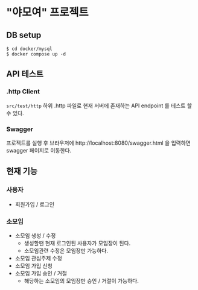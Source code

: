 # "야모여" 프로젝트

## DB setup

```shell
$ cd docker/mysql
$ docker compose up -d
```

## API 테스트
### .http Client
`src/test/http` 하위 .http 파일로 현재 서버에 존재하는 API endpoint 를 테스트 할 수 있다.
### Swagger
프로젝트를 실행 후 브라우저에 http://localhost:8080/swagger.html 을 입력하면 swagger 페이지로 이동한다.

## 현재 기능
### 사용자
- 회원가입 / 로그인

### 소모임
- 소모임 생성 / 수정
  - 생성할땐 현재 로그인된 사용자가 모임장이 된다.
  - 소모임관련 수정은 모임장만 가능하다.
- 소모임 관심주제 수정
- 소모임 가입 신청
- 소모임 가입 승인 / 거절
  - 해당하는 소모임의 모임장만 승인 / 거절이 가능하다.

